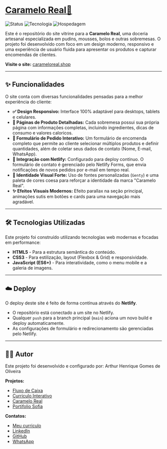 # [Caramelo Real👑](https://carameloreal.shop/)

![Status](https://img.shields.io/badge/status-ativo-brightgreen)
![Tecnologia](https://img.shields.io/badge/front--end-HTML%2FCSS%2FJS-orange)
![Hospedagem](https://img.shields.io/badge/hospedagem-Netlify-blue)

Este é o repositório do site vitrine para a **Caramelo Real**, uma doceria artesanal especializada em pudins, mousses, bolos e outras sobremesas. O projeto foi desenvolvido com foco em um design moderno, responsivo e uma experiência de usuário fluida para apresentar os produtos e capturar encomendas de clientes.

**Visite o site:** [carameloreal.shop](https://carameloreal.shop)

---

## ✨ Funcionalidades

O site conta com diversas funcionalidades pensadas para a melhor experiência do cliente:

* **✅ Design Responsivo:** Interface 100% adaptável para desktops, tablets e celulares.
* **📄 Páginas de Produto Detalhadas:** Cada sobremesa possui sua própria página com informações completas, incluindo ingredientes, dicas de consumo e valores caloricos.
* **📝 Formulário de Pedido Interativo:** Um formulário de encomenda completo que permite ao cliente selecionar múltiplos produtos e definir quantidades, além de coletar seus dados de contato (Nome, E-mail, WhatsApp).
* **🚀 Integração com Netlify:** Configurado para deploy contínuo. O formulário de contato é gerenciado pelo Netlify Forms, que envia notificações de novos pedidos por e-mail em tempo real.
* **🎨 Identidade Visual Forte:** Uso de fontes personalizadas (`Genty`) e uma paleta de cores coesa para reforçar a identidade da marca "Caramelo Real".
* **✨ Efeitos Visuais Modernos:** Efeito parallax na seção principal, animações sutis em botões e cards para uma navegação mais agradável.

---

## 🛠️ Tecnologias Utilizadas

Este projeto foi construído utilizando tecnologias web modernas e focadas em performance:

* **HTML5** - Para a estrutura semântica do conteúdo.
* **CSS3** - Para estilização, layout (Flexbox & Grid) e responsividade.
* **JavaScript (ES6+)** - Para interatividade, como o menu mobile e a galeria de imagens.

---


## ☁️ Deploy

O deploy deste site é feito de forma contínua através do **Netlify**.

* O repositório está conectado a um site no Netlify.
* Qualquer `push` para a branch principal (`main`) aciona um novo build e deploy automaticamente.
* As configurações de formulário e redirecionamento são gerenciadas pelo Netlify.

---

## 👨‍💻 Autor

Este projeto foi desenvolvido e configurado por: Arthur Henrique Gomes de Oliveira

**Projetos:**

* [Fluxo de Caixa](https://github.com/SeuPesadel00/Fluxo-de-Caixa)
* [Curriculo Interativo](https://github.com/SeuPesadel00/Curriculo-Interativo)
* [Caramelo Real](https://github.com/SeuPesadel00/CarameloReal)
* [Portifolio Sofia](https://github.com/SeuPesadel00/Portfolio-SofiaOliveira)

**Contatos:**

* [Meu curriculo](https://curriculo-interativo-arthur.vercel.app/)
* [LinkedIn](https://www.linkedin.com/in/arthur-henriquee/)
* [GitHub](https://github.com/SeuPesadel00)
* [WhatsApp](https://wa.me/5561981076848)

